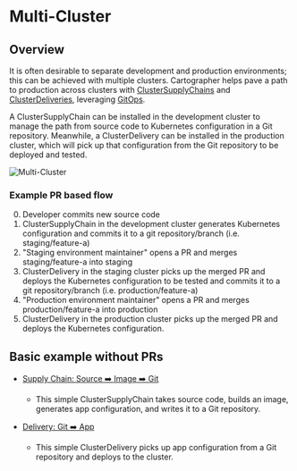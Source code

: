 # Multi-Cluster

## Overview
It is often desirable to separate development and production environments; this can be achieved with multiple clusters.
Cartographer helps pave a path to production across clusters with [ClusterSupplyChains](reference/workload.md#clustersupplychain)
and [ClusterDeliveries](reference/deliverable.md#clusterdelivery), leveraging [GitOps](https://www.gitops.tech/).

A ClusterSupplyChain can be installed in the development cluster to manage the path from source code to Kubernetes
configuration in a Git repository. Meanwhile, a ClusterDelivery can be installed in the production cluster, which
will pick up that configuration from the Git repository to be deployed and tested.

![Multi-Cluster](../img/multi-cluster.jpg)

### Example PR based flow
0. Developer commits new source code
1. ClusterSupplyChain in the development cluster generates Kubernetes configuration and commits it to a
   git repository/branch (i.e. staging/feature-a)
2. "Staging environment maintainer" opens a PR and merges staging/feature-a into staging
3. ClusterDelivery in the staging cluster picks up the merged PR and deploys the Kubernetes configuration to be tested and commits
   it to a git repository/branch (i.e. production/feature-a)
4. "Production environment maintainer" opens a PR and merges production/feature-a into production
5. ClusterDelivery in the production cluster picks up the merged PR and deploys the Kubernetes configuration.

[comment]: <> (TODO: Create this diagram)

## Basic example without PRs
- [Supply Chain: Source ➡️ Image ➡️ Git](https://github.com/vmware-tanzu/cartographer/tree/main/examples/gitwriter-sc/README.md)
  - This simple ClusterSupplyChain takes source code, builds an image, generates app configuration, and writes it to a Git repository.
  
- [Delivery: Git ➡️ App](https://github.com/vmware-tanzu/cartographer/tree/main/examples/basic-delivery/README.md)
  - This simple ClusterDelivery picks up app configuration from a Git repository and deploys to the cluster.




